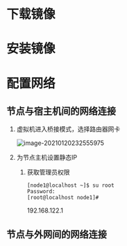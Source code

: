 # 下载镜像



# 安装镜像



# 配置网络

## 节点与宿主机间的网络连接

1.  虚拟机进入桥接模式，选择路由器网卡

    ![image-20210120232555975](https://gitee.com/llillz/images/raw/master/image-20210120232555975.png)

    

2.  为节点主机设置静态IP

    1.  获取管理员权限

        ```shell
        [node1@localhost ~]$ su root
        Password: 
        [root@localhost node1]#
        ```

        192.168.122.1

    

## 节点与外网间的网络连接

